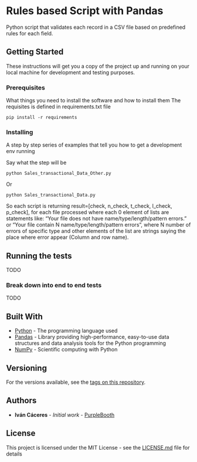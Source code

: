 # Rules based Script with Pandas

Python script that validates each record in a CSV file based on predefined rules for each field.

## Getting Started

These instructions will get you a copy of the project up and running on your local machine for development and testing purposes.

### Prerequisites

What things you need to install the software and how to install them
The requisites is defined in requirements.txt file

```
pip install -r requirements
```

### Installing

A step by step series of examples that tell you how to get a development env running

Say what the step will be

```
python Sales_transactional_Data_Other.py
```

Or

```
python Sales_transactional_Data.py
```

So each script is returning result=[check, n_check, t_check, l_check, p_check], for each file processed where each 0 element of lists are statements like: “Your file does not have name/type/length/pattern errors.” or “Your file contain N name/type/length/pattern errors”, where N number of errors of specific type and other elements of the list are strings saying the place where error appear (Column and row name).


## Running the tests

TODO

### Break down into end to end tests

TODO


## Built With

* [Python](https://www.python.org/) - The programming language used
* [Pandas](https://pandas.pydata.org/) - Library providing high-performance, easy-to-use data structures and data analysis tools for the Python programming
* [NumPy](http://www.numpy.org/) - Scientific computing with Python

## Versioning

For the versions available, see the [tags on this repository](https://github.com/your/project/tags). 

## Authors

* **Iván Cáceres** - *Initial work* - [PurpleBooth](https://github.com/PurpleBooth)

## License

This project is licensed under the MIT License - see the [LICENSE.md](LICENSE.md) file for details
